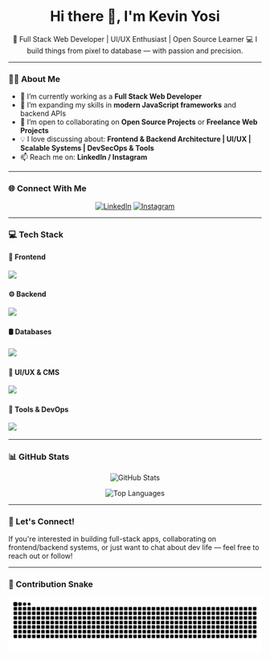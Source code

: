 <h1 align="center">Hi there 👋, I'm Kevin Yosi</h1>

<p align="center">
  🚀 Full Stack Web Developer | UI/UX Enthusiast | Open Source Learner  
  💻 I build things from pixel to database — with passion and precision.
</p>

---

### 🙋‍♂️ About Me

- 🔭 I’m currently working as a **Full Stack Web Developer**
- 🌱 I’m expanding my skills in **modern JavaScript frameworks** and backend APIs
- 🤝 I’m open to collaborating on **Open Source Projects** or **Freelance Web Projects**
- 💡 I love discussing about: **Frontend & Backend Architecture | UI/UX | Scalable Systems | DevSecOps & Tools**
- 📫 Reach me on: **LinkedIn / Instagram**

---

### 🌐 Connect With Me

<p align="center">
  <a href="https://linkedin.com/in/kevinyosi"><img src="https://skillicons.dev/icons?i=linkedin" alt="LinkedIn" /></a>
  <a href="https://instagram.com/kvnyosi"><img src="https://skillicons.dev/icons?i=instagram" alt="Instagram" /></a>
</p>

---

### 💻 Tech Stack

#### 🚀 Frontend
<p align="left">
  <img src="https://skillicons.dev/icons?i=html,css,less,tailwind,js,ts,react,next,vue,nuxt,npm" />
</p>

#### ⚙️ Backend
<p align="left">
  <img src="https://skillicons.dev/icons?i=nodejs,express,php,laravel,py,fastapi" />
</p>

#### 🛢️ Databases
<p align="left">
  <img src="https://skillicons.dev/icons?i=mysql,mongodb,sqlite" />
</p>

#### 🎨 UI/UX & CMS
<p align="left">
  <img src="https://skillicons.dev/icons?i=figma,wordpress" />
</p>

#### 🧰 Tools & DevOps
<p align="left">
  <img src="https://skillicons.dev/icons?i=webstorm,pycharm,vscode,postman,discord,docker,cloudflare,git" />
</p>

---

### 📊 GitHub Stats

<p align="center">
  <img src="https://github-readme-stats.vercel.app/api?username=kevinyosi&show_icons=true&theme=tokyonight" alt="GitHub Stats"/>
</p>

<p align="center">
  <img src="https://github-readme-stats.vercel.app/api/top-langs/?username=kevinyosi&layout=compact&theme=tokyonight" alt="Top Languages"/>
</p>

---

### 💬 Let's Connect!

If you're interested in building full-stack apps, collaborating on frontend/backend systems, or just want to chat about dev life — feel free to reach out or follow!

---

### 🐍 Contribution Snake

<p align="center">
  <img src="https://raw.githubusercontent.com/kevinyosi/kevinyosi/output/snake.svg" alt="Snake animation"/>
</p>
